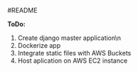 #README


**ToDo:**
1. Create django master application\n
2. Dockerize app
3. Integrate static files with AWS Buckets
4. Host aplication on AWS EC2 instance
